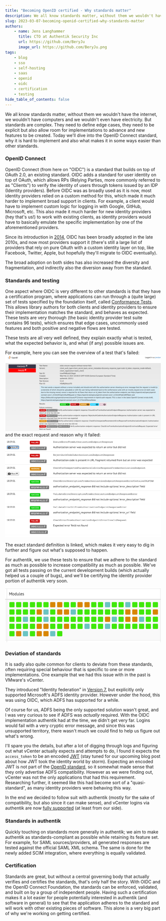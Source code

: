 ```yaml
---
title: "Becoming OpenID certified - Why standards matter"
description: We all know standards matter, without them we wouldn't have the internet, we wouldn't have computers and we wouldn't even have electricity. But standards are complex. They need to define edge cases, they need to be explicit but also allow room for implementations to advance and new features to be created. Today we'll dive into the OpenID Connect standard, why it is hard to implement and also what makes it in some ways easier than other standards.
slug: 2023-03-07-becoming-openid-certified-why-standards-matter
authors:
    - name: Jens Langhammer
      title: CTO at Authentik Security Inc
      url: https://github.com/BeryJu
      image_url: https://github.com/BeryJu.png
tags:
    - blog
    - sso
    - self-hosting
    - saas
    - openid
    - oidc
    - certification
    - testing
hide_table_of_contents: false
---
```


We all know standards matter, without them we wouldn't have the internet, we wouldn't have computers and we wouldn't even have electricity. But standards are complex. They need to define edge cases, they need to be explicit but also allow room for implementations to advance and new features to be created. Today we'll dive into the OpenID Connect standard, why it is hard to implement and also what makes it in some ways easier than other standards.

<!--truncate-->

### OpenID Connect

OpenID Connect (from here on "OIDC") is a standard that builds on top of OAuth 2.0, an existing standard. OIDC adds a standard for user identity on top of OAuth, which allows RPs (Relying Parties, more commonly referred to as "Clients") to verify the identity of users through tokens issued by an IDP (Identity providers). Before OIDC was as broadly used as it is now, most identity providers relied on a custom method for this, which made it much harder to implement broad support in clients. For example, a client would have to implement custom logic for logging in with Google, GitHub, Microsoft, etc. This also made it much harder for new identity providers (hey that's us!) to work with existing clients, as identity providers would have to basically emulate the specific implementation by one of the aforementioned providers.

Since its introduction in [2014](<https://en.wikipedia.org/wiki/OpenID#OpenID_Connect_(OIDC)>), OIDC has been broadly adopted in the late 2010s, and now most providers support it (there's still a large list of providers that rely on pure OAuth with a custom identity layer on top, like Facebook, Twitter, Apple, but hopefully they'll migrate to OIDC eventually).

The broad adoption on both sides has also increased the diversity and fragmentation, and indirectly also the diversion away from the standard.

### Standards and testing

One aspect where OIDC is very different to other standards is that they have a certification program, where applications can run through a (quite large) set of tests specified by the foundation itself, called [Conformance Tests](https://openid.net/certification/). This allows library authors for both clients and identity providers to ensure their implementation matches the standard, and behaves as expected. These tests are very thorough (the basic identity provider test suite contains 96 tests), which ensures that edge cases, uncommonly used features and both positive and negative flows are tested.

These tests are all very well defined, they explain exactly what is tested, what the expected behavior is, and what (if any) possible issues are.

For example, here you can see the overview of a test that's failed: ![Failed test overview](./failed-overview.png) and the exact request and reason why it failed: ![Failed test detail](./failed-detail.png)

The exact standard definition is linked, which makes it very easy to dig in further and figure out what's supposed to happen.

For authentik, we use these tests to ensure that we adhere to the standard as much as possible to increase compatibility as much as possible. We've got all tests passing on the current development builds (which actually helped us a couple of bugs), and we'll be certifying the identity provider portion of authentik very soon.

![Successful tests](./summary-green.png)

### Deviation of standards

It is sadly also quite common for clients to deviate from these standards, often requiring special behaviour that is specific to one or more implementations. One example that we had this issue with in the past is VMware's vCenter.

They introduced "Identity federation" in [Version 7](https://blogs.vmware.com/vsphere/2020/04/vsphere-7-new-generation-vsphere.html), but explicitly only supported Microsoft's ADFS identity provider. However under the hood, this was using OIDC, which ADFS has supported for a while.

Of course for us, ADFS being the only supported solution wasn't great, and I was very curious to see if ADFS was _actually_ required. With the OIDC implementation authentik had at the time, we didn't get very far. Logins would fail with a very cryptic error message, and since this was unsupported territory, there wasn't much we could find to help us figure out what's wrong.

I'll spare you the details, but after a lot of digging through logs and figuring out what vCenter actually expects and attempts to do, I found it expects the `access_token` to be an encoded [JWT](https://jwt.io/) (stay tuned for our upcoming blog post about how JWT took the identity world by storm). Expecting an encoded JWT is not part of the [OpenID standard](https://openid.net/specs/openid-connect-core-1_0.html), so it somewhat made sense that they only advertise ADFS compatibility. However as we were finding out, vCenter was not the only applications that had this requirement. Researching further, it seemed like this had become sort of a "quasi-standard", as many identity providers were behaving this way.

In the end we decided to follow suit with authentik (mostly for the sake of compatibility, but also since it can make sense), and vCenter logins via authentik are now [fully supported](https://goauthentik.io/integrations/services/vmware-vcenter/) (at least from our side).

### Standards in authentik

Quickly touching on standards more generally in authentik; we aim to make authentik as standards-compliant as possible while retaining its feature set. For example, for SAML sources/providers, all generated responses are tested against the official SAML XML schema. The same is done for the newly added SCIM integration, where everything is equally validated.

### Certification

Standards are great, but without a central governing body that actually verifies and certifies the standards, that's only half the story. With OIDC and the OpenID Connect Foundation, the standards can be enforced, validated, and built on by a group of independent people. Having such a certification makes it a lot easier for people potentially interested in authentik (and software in general) to see that the application adheres to the standard and will work with other existing pieces of software. This alone is a very big part of why we're working on getting certified.
